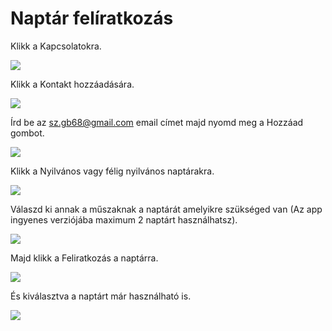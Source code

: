 # Naptár felíratkozás

Klikk a Kapcsolatokra.

![](../.gitbook/assets/005.jpg)

Klikk a Kontakt hozzáadására.

![](../.gitbook/assets/006.jpg)

Írd be az sz.gb68@gmail.com email címet majd nyomd meg a Hozzáad gombot.

![](../.gitbook/assets/007.jpg)

Klikk a Nyilvános vagy félig nyilvános naptárakra.

![](../.gitbook/assets/008.jpg)

Válaszd ki annak a műszaknak a naptárát amelyikre szükséged van (Az app  ingyenes verziójába maximum 2 naptárt használhatsz).

![](../.gitbook/assets/009.jpg)

Majd klikk a Feliratkozás a naptárra.

![](../.gitbook/assets/010.jpg)

És kiválasztva a naptárt már használható is.

![](../.gitbook/assets/011.jpg)

